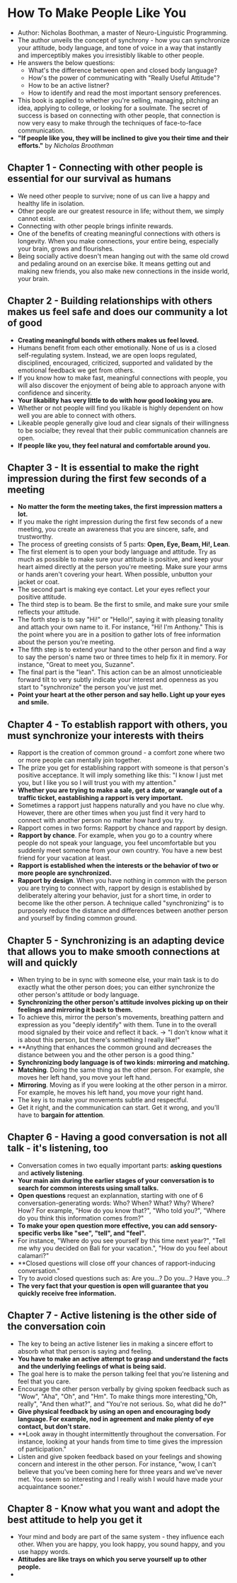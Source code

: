 # How To Make People Like You
- Author: Nicholas Boothman, a master of Neuro-Linguistic Programming.
- The author unveils the concept of synchrony - how you can synchronize your attitude, body language, and tone of voice in a way that instantly and imperceptibly makes you irresistibly likable to other people. 
- He answers the below questions:
  + What's the difference between open and closed body language?
  + How's the power of communicating with "Really Useful Attitude"?
  + How to be an active listner?
  + How to identify and read the most important sensory preferences.
- This book is applied to whether you're selling, managing, pitching an idea, applying to college, or looking for a soulmate. The secret of success is based on connecting with other people, that connection is now very easy to make through the techniques of face-to-face communication.
- **"If people like you, they will be inclined to give you their time and their efforts."** by _Nicholas Broothman_

## Chapter 1 - Connecting with other people is essential for our survival as humans
- We need other people to survive; none of us can live a happy and healthy life in isolation.
- Other people are our greatest resource in life; without them, we simply cannot exist.
- Connecting with other people brings infinite rewards.
- One of the benefits of creating meaningful connections with others is longevity. When you make connections, your entire being, especially your brain, grows and flourishes.
- Being socially active doesn't mean hanging out with the same old crowd and pedaling around on an exercise bike. It means getting out and making new friends, you also make new connections in the inside world, your brain.

## Chapter 2 - Building relationships with others makes us feel safe and does our community a lot of good
- **Creating meaningful bonds with others makes us feel loved.**
- Humans benefit from each other emotionally. None of us is a closed self-regulating system. Instead, we are open loops regulated, disciplined, encouraged, criticized, supported and validated by the emotional feedback we get from others.
- If you know how to make fast, meaningful connections with people, you will also discover the enjoyment of being able to approach anyone with confidence and sincerity.
- **Your likability has very little to do with how good looking you are.**
- Whether or not people will find you likable is highly dependent on how well you are able to connect with others.
- Likeable people generally give loud and clear signals of their willingness to be socialbe; they reveal that their public communication channels are open.
- **If people like you, they feel natural and comfortable around you.**

## Chapter 3 - It is essential to make the right impression during the first few seconds of a meeting
- **No matter the form the meeting takes, the first impression matters a lot.**
- If you make the right impression during the first few seconds of a new meeting, you create an awareness that you are sincere, safe, and trustworthy.
- The process of greeting consists of 5 parts: **Open, Eye, Beam, Hi!, Lean**.
- The first element is to open your body language and attitude. Try as much as possible to make sure your attitude is positive, and keep your heart aimed directly at the person you're meeting. Make sure your arms or hands aren't covering your heart. When possible, unbutton your jacket or coat.
- The second part is making eye contact. Let your eyes reflect your positive attitude.
- The third step is to beam. Be the first to smile, and make sure your smile reflects your attitude.
- The forth step is to say "Hi!" or "Hello!", saying it with pleasing tonality and attach your own name to it. For instance, "Hi! I'm Anthony." This is the point where you are in a position to gather lots of free information about the person you're meeting.
- The fifth step is to extend your hand to the other person and find a way to say the person's name two or three times to help fix it in memory. For instance, "Great to meet you, Suzanne".
- The final part is the "lean". This action can be an almost unnoticieable forward tilt to very subtly indicate your interest and openness as you start to "synchronize" the person you've just met.
- **Point your heart at the other person and say hello. Light up your eyes and smile.**

## Chapter 4 - To establish rapport with others, you must synchronize your interests with theirs
- Rapport is the creation of common ground - a comfort zone where two or more people can mentally join together.
- The prize you get for establishing rapport with someone is that person's positive acceptance. It will imply something like this: "I know I just met you, but I like you so I will trust you with my attention."
- **Whether you are trying to make a sale, get a date, or wangle out of a traffic ticket, eastablishing a rapport is very important.**
- Sometimes a rapport just happens naturally and you have no clue why. However, there are other times when you just find it very hard to connect with another person no matter how hard you try.
- Rapport comes in two forms: Rapport by chance and rapport by design.
- **Rapport by chance**. For example, when you go to a country where people do not speak your language, you feel uncomfortable but you suddenly meet someone from your own country. You have a new best friend for your vacation at least.
- **Rapport is established when the interests or the behavior of two or more people are synchronized.**
- **Rapport by design**. When you have nothing in common with the person you are trying to connect with, rapport by design is established by deliberately altering your behavior, just for a short time, in order to become like the other person. A technique called "synchronizing" is to purposely reduce the distance and differences between another person and yourself by finding common ground.

## Chapter 5 - Synchronizing is an adapting device that allows you to make smooth connections at will and quickly
- When trying to be in sync with someone else, your main task is to do exactly what the other person does; you can either synchronize the other person's attitude or body language.
- **Synchronizing the other person's attitude involves picking up on their feelings and mirroring it back to them.**
- To achieve this, mirror the person's movements, breathing pattern and expression as you "deeply identify" with them. Tune in to the overall mood signaled by their voice and reflect it back. -> "I don't know what it is about this person, but there's something I really like!"
- **Anything that enhances the common ground and decreases the distance between you and the other person is a good thing."
- **Synchronizing body language is of two kinds: mirroring and matching.**
- **Matching**. Doing the same thing as the other person. For example, she moves her left hand, you move your left hand.
- **Mirroring**. Moving as if you were looking at the other person in a mirror. For example, he moves his left hand, you move your right hand.
- The key is to make your movements subtle and respectful.
- Get it right, and the communication can start. Get it wrong, and you'll have to **bargain for attention**.

## Chapter 6 - Having a good conversation is not all talk - it's listening, too
- Conversation comes in two equally important parts: **asking questions** and **actively listening**.
- **Your main aim during the earlier stages of your conversation is to search for common interests using small talks.**
- **Open questions** request an explannation, starting with one of 6 conversation-generating words: Who? When? What? Why? Where? How? For example, "How do you know that?", "Who told you?", "Where do you think this information comes from?"
- **To make your open question more effective, you can add sensory-specific verbs like "see", "tell", and "feel".**
- For instance, "Where do you see yourself by this time next year?", "Tell me why you decided on Bali for your vacation.", "How do you feel about calamari?"
- **Closed questions will close off your chances of rapport-inducing conversation."
- Try to avoid closed questions such as: Are you...? Do you...? Have you...?
- **The very fact that your question is open will guarantee that you quickly receive free information.**

## Chapter 7 - Active listening is the other side of the conversation coin
- The key to being an active listener lies in making a sincere effort to absorb what that person is saying and feeling.
- **You have to make an active attempt to grasp and understand the facts and the underlying feelings of what is being said.**
- The goal here is to make the person talking feel that you're listening and feel that you care.
- Encourage the other person verbally by giving spoken feedback such as "Wow", "Aha", "Oh", and "Hm". To make things more interesting,"Oh, really", "And then what?", and "You're not serious. So, what did he do?"
- **Give physical feedback by using an open and encouraging body language. For example, nod in agreement and make plenty of eye contact, but don't stare.**
- **Look away in thought intermittently throughout the conversation. For instance, looking at your hands from time to time gives the impression of participation."
- Listen and give spoken feedback based on your feelings and showing concern and interest in the other person. For instance, "wow, I can't believe that you've been coming here for three years and we've never met. You seem so interesting and I really wish I would have made your acquaintance sooner."

## Chapter 8 - Know what you want and adopt the best attitude to help you get it
- Your mind and body are part of the same system - they influence each other. When you are happy, you look happy, you sound happy, and you use happy words.
- **Attitudes are like trays on which you serve yourself up to other people.**
- 

